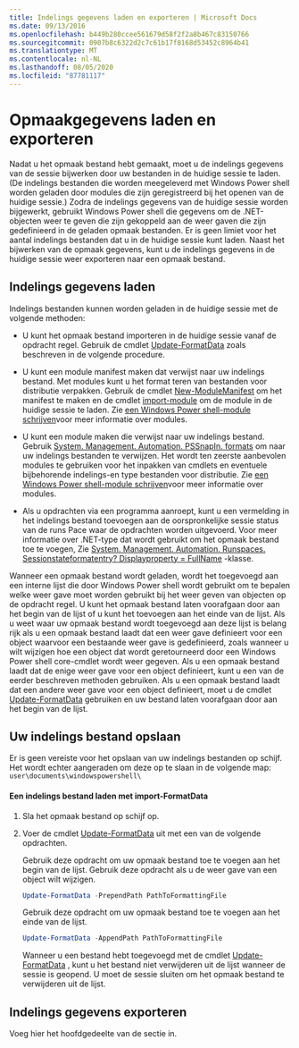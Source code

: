 ```yaml
---
title: Indelings gegevens laden en exporteren | Microsoft Docs
ms.date: 09/13/2016
ms.openlocfilehash: b449b280ccee561679d58f2f2a8b467c83150766
ms.sourcegitcommit: 0907b8c6322d2c7c61b17f8168d53452c8964b41
ms.translationtype: MT
ms.contentlocale: nl-NL
ms.lasthandoff: 08/05/2020
ms.locfileid: "87781117"
---
```

# <a name="loading-and-exporting-formatting-data"></a>Opmaakgegevens laden en exporteren

Nadat u het opmaak bestand hebt gemaakt, moet u de indelings gegevens van de sessie bijwerken door uw bestanden in de huidige sessie te laden. (De indelings bestanden die worden meegeleverd met Windows Power shell worden geladen door modules die zijn geregistreerd bij het openen van de huidige sessie.) Zodra de indelings gegevens van de huidige sessie worden bijgewerkt, gebruikt Windows Power shell die gegevens om de .NET-objecten weer te geven die zijn gekoppeld aan de weer gaven die zijn gedefinieerd in de geladen opmaak bestanden. Er is geen limiet voor het aantal indelings bestanden dat u in de huidige sessie kunt laden. Naast het bijwerken van de opmaak gegevens, kunt u de indelings gegevens in de huidige sessie weer exporteren naar een opmaak bestand.

## <a name="loading-format-data"></a>Indelings gegevens laden

Indelings bestanden kunnen worden geladen in de huidige sessie met de volgende methoden:

- U kunt het opmaak bestand importeren in de huidige sessie vanaf de opdracht regel. Gebruik de cmdlet [Update-FormatData](/powershell/module/Microsoft.PowerShell.Utility/Update-FormatData) zoals beschreven in de volgende procedure.

- U kunt een module manifest maken dat verwijst naar uw indelings bestand. Met modules kunt u het format teren van bestanden voor distributie verpakken. Gebruik de cmdlet [New-ModuleManifest](/powershell/module/Microsoft.PowerShell.Core/New-ModuleManifest) om het manifest te maken en de cmdlet [import-module](/powershell/module/Microsoft.PowerShell.Core/Import-Module) om de module in de huidige sessie te laden. Zie [een Windows Power shell-module schrijven](../module/writing-a-windows-powershell-module.md)voor meer informatie over modules.

- U kunt een module maken die verwijst naar uw indelings bestand. Gebruik [System. Management. Automation. PSSnapIn. formats](/dotnet/api/System.Management.Automation.PSSnapIn.Formats) om naar uw indelings bestanden te verwijzen. Het wordt ten zeerste aanbevolen modules te gebruiken voor het inpakken van cmdlets en eventuele bijbehorende indelings-en type bestanden voor distributie. Zie [een Windows Power shell-module schrijven](../module/writing-a-windows-powershell-module.md)voor meer informatie over modules.

- Als u opdrachten via een programma aanroept, kunt u een vermelding in het indelings bestand toevoegen aan de oorspronkelijke sessie status van de runs Pace waar de opdrachten worden uitgevoerd. Voor meer informatie over .NET-type dat wordt gebruikt om het opmaak bestand toe te voegen, Zie [System. Management. Automation. Runspaces. Sessionstateformatentry? Displayproperty = FullName](/dotnet/api/System.Management.Automation.Runspaces.SessionStateFormatEntry) -klasse.

Wanneer een opmaak bestand wordt geladen, wordt het toegevoegd aan een interne lijst die door Windows Power shell wordt gebruikt om te bepalen welke weer gave moet worden gebruikt bij het weer geven van objecten op de opdracht regel. U kunt het opmaak bestand laten voorafgaan door aan het begin van de lijst of u kunt het toevoegen aan het einde van de lijst. Als u weet waar uw opmaak bestand wordt toegevoegd aan deze lijst is belang rijk als u een opmaak bestand laadt dat een weer gave definieert voor een object waarvoor een bestaande weer gave is gedefinieerd, zoals wanneer u wilt wijzigen hoe een object dat wordt geretourneerd door een Windows Power shell core-cmdlet wordt weer gegeven. Als u een opmaak bestand laadt dat de enige weer gave voor een object definieert, kunt u een van de eerder beschreven methoden gebruiken.  Als u een opmaak bestand laadt dat een andere weer gave voor een object definieert, moet u de cmdlet [Update-FormatData](/powershell/module/Microsoft.PowerShell.Utility/Update-FormatData) gebruiken en uw bestand laten voorafgaan door aan het begin van de lijst.

## <a name="storing-your-formatting-file"></a>Uw indelings bestand opslaan

Er is geen vereiste voor het opslaan van uw indelings bestanden op schijf. Het wordt echter aangeraden om deze op te slaan in de volgende map: `user\documents\windowspowershell\`

#### <a name="loading-a-format-file-using-import-formatdata"></a>Een indelings bestand laden met import-FormatData

1. Sla het opmaak bestand op schijf op.

2. Voer de cmdlet [Update-FormatData](/powershell/module/Microsoft.PowerShell.Utility/Update-FormatData) uit met een van de volgende opdrachten.

   Gebruik deze opdracht om uw opmaak bestand toe te voegen aan het begin van de lijst. Gebruik deze opdracht als u de weer gave van een object wilt wijzigen.

   ```powershell
   Update-FormatData -PrependPath PathToFormattingFile
   ```

   Gebruik deze opdracht om uw opmaak bestand toe te voegen aan het einde van de lijst.

   ```powershell
   Update-FormatData -AppendPath PathToFormattingFile
   ```

   Wanneer u een bestand hebt toegevoegd met de cmdlet [Update-FormatData](/powershell/module/Microsoft.PowerShell.Utility/Update-FormatData) , kunt u het bestand niet verwijderen uit de lijst wanneer de sessie is geopend. U moet de sessie sluiten om het opmaak bestand te verwijderen uit de lijst.

## <a name="exporting-format-data"></a>Indelings gegevens exporteren

Voeg hier het hoofdgedeelte van de sectie in.
